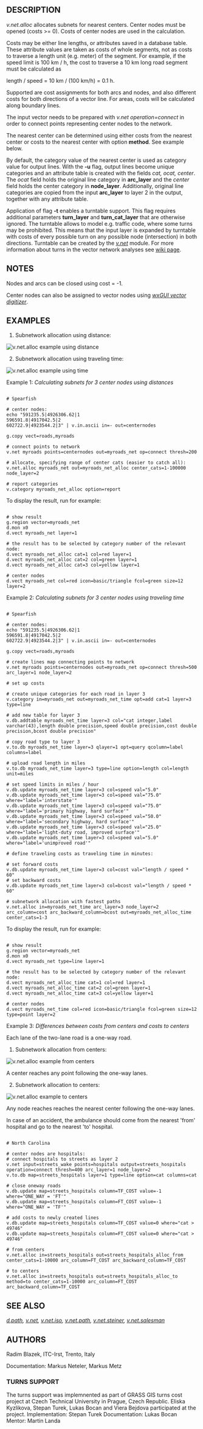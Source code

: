 
## DESCRIPTION

*v.net.alloc* allocates subnets for nearest centers. Center
nodes must be opened (costs >= 0). Costs of center nodes are used in
the calculation.

Costs may be either line lengths, or attributes saved in a
database table. These attribute values are taken as costs of whole
segments, not as costs to traverse a length unit (e.g. meter) of the
segment. For example, if the speed limit is 100 km / h, the cost to
traverse a 10 km long road segment must be calculated as

length / speed = 10 km / (100 km/h) = 0.1 h.

Supported are cost assignments for both arcs and nodes,
and also different costs for both directions of a vector line.
For areas, costs will be calculated along boundary lines.

The input vector needs to be prepared with *v.net operation=connect*
in order to connect points representing center nodes to the network.

The nearest center can be determined using either costs from the
nearest center or costs to the nearest center with option
**method**. See example below.

By default, the category value of the nearest center is used as
category value for output lines. With the **-u** flag, output lines
become unique categories and an attribute table is created with the
fields *cat, ocat, center*. The *ocat* field holds the
original line category in **arc\_layer** and the *center*
field holds the center category in **node\_layer**. Additionally,
original line categories are copied from the input **arc\_layer** to
layer 2 in the output, together with any attribute table.

Application of flag **-t** enables a turntable support. This flag
requires additional parameters **turn\_layer** and
**turn\_cat\_layer** that are otherwise ignored. The turntable allows
to model e.g. traffic code, where some turns may be prohibited. This
means that the input layer is expanded by turntable with costs of every
possible turn on any possible node (intersection) in both directions.
Turntable can be created by the *[v.net](v.net.html)*
module. For more information about turns in the vector network analyses
see
[wiki page](https://grasswiki.osgeo.org/wiki/Turns_in_the_vector_network_analysis).

## NOTES

Nodes and arcs can be closed using cost = -1.

Center nodes can also be assigned to vector nodes using
*[wxGUI vector digitizer](wxGUI.vdigit.html)*.

## EXAMPLES

1. Subnetwork allocation using distance:

![v.net.alloc example using distance](v_net_alloc.png)

2. Subnetwork allocation using traveling time:

![v.net.alloc example using time](v_net_alloc_time.png)

Example 1: *Calculating subnets for 3 center nodes using distances*

```

# Spearfish

# center nodes:
echo "591235.5|4926306.62|1
596591.8|4917042.5|2
602722.9|4923544.2|3" | v.in.ascii in=- out=centernodes

g.copy vect=roads,myroads

# connect points to network
v.net myroads points=centernodes out=myroads_net op=connect thresh=200

# allocate, specifying range of center cats (easier to catch all):
v.net.alloc myroads_net out=myroads_net_alloc center_cats=1-100000 node_layer=2

# report categories
v.category myroads_net_alloc option=report

```

To display the result, run for example:

```

# show result
g.region vector=myroads_net
d.mon x0
d.vect myroads_net layer=1

# the result has to be selected by category number of the relevant node:
d.vect myroads_net_alloc cat=1 col=red layer=1
d.vect myroads_net_alloc cat=2 col=green layer=1
d.vect myroads_net_alloc cat=3 col=yellow layer=1

# center nodes
d.vect myroads_net col=red icon=basic/triangle fcol=green size=12 layer=2

```

Example 2: *Calculating subnets for 3 center nodes using traveling time*

```

# Spearfish

# center nodes:
echo "591235.5|4926306.62|1
596591.8|4917042.5|2
602722.9|4923544.2|3" | v.in.ascii in=- out=centernodes

g.copy vect=roads,myroads

# create lines map connecting points to network
v.net myroads points=centernodes out=myroads_net op=connect thresh=500 arc_layer=1 node_layer=2

# set up costs

# create unique categories for each road in layer 3
v.category in=myroads_net out=myroads_net_time opt=add cat=1 layer=3 type=line

# add new table for layer 3
v.db.addtable myroads_net_time layer=3 col="cat integer,label varchar(43),length double precision,speed double precision,cost double precision,bcost double precision"

# copy road type to layer 3
v.to.db myroads_net_time layer=3 qlayer=1 opt=query qcolumn=label columns=label

# upload road length in miles
v.to.db myroads_net_time layer=3 type=line option=length col=length unit=miles

# set speed limits in miles / hour
v.db.update myroads_net_time layer=3 col=speed val="5.0"
v.db.update myroads_net_time layer=3 col=speed val="75.0" where="label='interstate'"
v.db.update myroads_net_time layer=3 col=speed val="75.0" where="label='primary highway, hard surface'"
v.db.update myroads_net_time layer=3 col=speed val="50.0" where="label='secondary highway, hard surface'"
v.db.update myroads_net_time layer=3 col=speed val="25.0" where="label='light-duty road, improved surface'"
v.db.update myroads_net_time layer=3 col=speed val="5.0" where="label='unimproved road'"

# define traveling costs as traveling time in minutes:

# set forward costs
v.db.update myroads_net_time layer=3 col=cost val="length / speed * 60"
# set backward costs
v.db.update myroads_net_time layer=3 col=bcost val="length / speed * 60"

# subnetwork allocation with fastest paths
v.net.alloc in=myroads_net_time arc_layer=3 node_layer=2 arc_column=cost arc_backward_column=bcost out=myroads_net_alloc_time center_cats=1-3

```

To display the result, run for example:

```

# show result
g.region vector=myroads_net
d.mon x0
d.vect myroads_net type=line layer=1

# the result has to be selected by category number of the relevant node:
d.vect myroads_net_alloc_time cat=1 col=red layer=1
d.vect myroads_net_alloc_time cat=2 col=green layer=1
d.vect myroads_net_alloc_time cat=3 col=yellow layer=1

# center nodes
d.vect myroads_net_time col=red icon=basic/triangle fcol=green size=12 type=point layer=2

```

Example 3: *Differences between costs from centers and costs to centers*

Each lane of the two-lane road is a one-way road.

1. Subnetwork allocation from centers:

![v.net.alloc example from centers](v_net_alloc_from_centers.png)

A center reaches any point following the one-way lanes.

2. Subnetwork allocation to centers:

![v.net.alloc example to centers](v_net_alloc_to_centers.png)

Any node reaches reaches the nearest center following the one-way lanes.

In case of an accident, the ambulance should come from the nearest
'from' hospital and go to the nearest 'to' hospital.

```

# North Carolina

# center nodes are hospitals:
# connect hospitals to streets as layer 2
v.net input=streets_wake points=hospitals output=streets_hospitals operation=connect thresh=400 arc_layer=1 node_layer=2
v.to.db map=streets_hospitals layer=1 type=line option=cat columns=cat

# close oneway roads
v.db.update map=streets_hospitals column=TF_COST value=-1 where="ONE_WAY = 'FT'"
v.db.update map=streets_hospitals column=FT_COST value=-1 where="ONE_WAY = 'TF'"

# add costs to newly created lines
v.db.update map=streets_hospitals column=TF_COST value=0 where="cat > 49746"
v.db.update map=streets_hospitals column=FT_COST value=0 where="cat > 49746"

# from centers
v.net.alloc in=streets_hospitals out=streets_hospitals_alloc_from center_cats=1-10000 arc_column=FT_COST arc_backward_column=TF_COST

# to centers
v.net.alloc in=streets_hospitals out=streets_hospitals_alloc_to method=to center_cats=1-10000 arc_column=FT_COST arc_backward_column=TF_COST

```

## SEE ALSO

*[d.path](d.path.html),
[v.net](v.net.html),
[v.net.iso](v.net.iso.html),
[v.net.path](v.net.path.html),
[v.net.steiner](v.net.steiner.html),
[v.net.salesman](v.net.salesman.html)*

## AUTHORS

Radim Blazek, ITC-Irst, Trento, Italy

Documentation: Markus Neteler, Markus Metz

### TURNS SUPPORT

The turns support was implemnented as part of GRASS GIS turns cost project at Czech Technical University in Prague, Czech Republic.
Eliska Kyzlikova, Stepan Turek, Lukas Bocan and Viera Bejdova participated at the project.
Implementation: Stepan Turek
Documentation: Lukas Bocan
Mentor: Martin Landa
